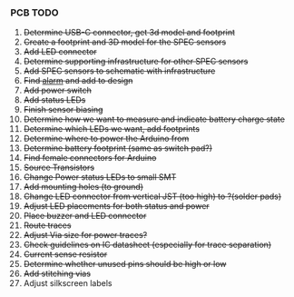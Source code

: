 ### PCB TODO

1. <s>Determine USB-C connector, get 3d model and footprint</s>
2. <s>Create a footprint and 3D model for the SPEC sensors</s>
3. <s>Add LED connector</s>
4. <s>Determine supporting infrastructure for other SPEC sensors</s>
5. <s>Add SPEC sensors to schematic with infrastructure</s>
6. <s>Find [alarm](https://www.digikey.com/en/products/detail/pui-audio-inc/AT-1127-ST-2-R/5011397) and add to design</s>
7. <s>Add power switch</s>
8. <s>Add status LEDs</s>
9. <s>Finish sensor biasing</s>
10. <s>Determine how we want to measure and indicate battery charge state</s>
11. <s>Determine which LEDs we want, add footprints</s>
12. <s>Determine where to power the Arduino from</s>
13. <s>Determine battery footprint (same as switch pad?)</s>
14. <s>Find female connectors for Arduino</s>
15. <s>Source Transistors</s>
16. <s>Change Power status LEDs to small SMT</s>
17. <s>Add mounting holes (to ground)</s>
18. <s>Change LED connector from vertical JST (too high) to ?(solder pads)</s>
19. <s>Adjust LED placements for both status and power</s>
20. <s>Place buzzer and LED connector</s>
21. <s>Route traces</s>
22. <s>Adjust Via size for power traces?</s>
23. <s>Check guidelines on IC datasheet (especially for trace separation)</s>
24. <s>Current sense resistor</s>
25. <s>Determine whether unused pins should be high or low</s>
26. <s>Add stitching vias</s>
27. Adjust silkscreen labels